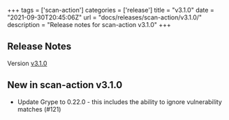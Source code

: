 +++
tags = ['scan-action']
categories = ['release']
title = "v3.1.0"
date = "2021-09-30T20:45:06Z"
url = "docs/releases/scan-action/v3.1.0/"
description = "Release notes for scan-action v3.1.0"
+++

## Release Notes

Version [v3.1.0](https://github.com/anchore/scan-action/releases/tag/v3.1.0)

## New in scan-action v3.1.0

- Update Grype to 0.22.0 - this includes the ability to ignore vulnerability matches (#121)
